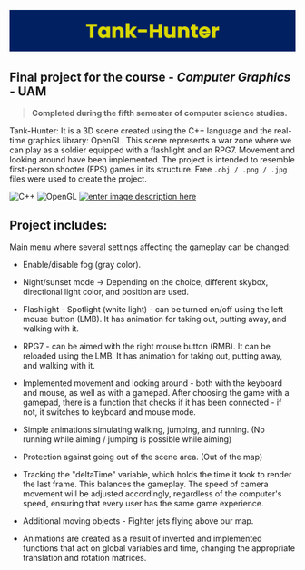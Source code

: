 ![Tank-hunter the game](https://raw.githubusercontent.com/Education-IT/Tank-Hunter/main/banner.png)
## Final project for the course - ***Computer Graphics*** - **UAM**

> **Completed during the fifth semester of computer science studies.**

Tank-Hunter: It is a 3D scene created using the C++ language and the real-time graphics library: OpenGL. This scene represents a war zone where we can play as a soldier equipped with a flashlight and an RPG7. Movement and looking around have been implemented. The project is intended to resemble first-person shooter (FPS) games in its structure. Free ```.obj / .png / .jpg``` files were used to create the project.

![C++](https://img.shields.io/badge/C++-00599C.svg?style=for-the-badge&logo=C++&logoColor=white) ![OpenGL](https://img.shields.io/badge/OpenGL-5586A4.svg?style=for-the-badge&logo=OpenGL&logoColor=white) [![enter image description here](https://img.shields.io/badge/website-000000?style=for-the-badge&logo=About.me&logoColor=white)](https://education-it.pl/)


## Project includes:

Main menu where several settings affecting the gameplay can be changed:
* Enable/disable fog (gray color).
* Night/sunset mode -> Depending on the choice, different skybox, directional light color, and position are used.

* Flashlight - Spotlight (white light) - can be turned on/off using the left mouse button (LMB). It has animation for taking out, putting away, and walking with it.
* RPG7 - can be aimed with the right mouse button (RMB). It can be reloaded using the LMB. It has animation for taking out, putting away, and walking with it.

* Implemented movement and looking around - both with the keyboard and mouse, as well as with a gamepad. After choosing the game with a gamepad, there is a function that checks if it has been connected - if not, it switches to keyboard and mouse mode.

* Simple animations simulating walking, jumping, and running. (No running while aiming / jumping is possible while aiming)

* Protection against going out of the scene area. (Out of the map)

* Tracking the "deltaTime" variable, which holds the time it took to render the last frame. This balances the gameplay. The speed of camera movement will be adjusted accordingly, regardless of the computer's speed, ensuring that every user has the same game experience.

* Additional moving objects - Fighter jets flying above our map.

* Animations are created as a result of invented and implemented functions that act on global variables and time, changing the appropriate translation and rotation matrices.
